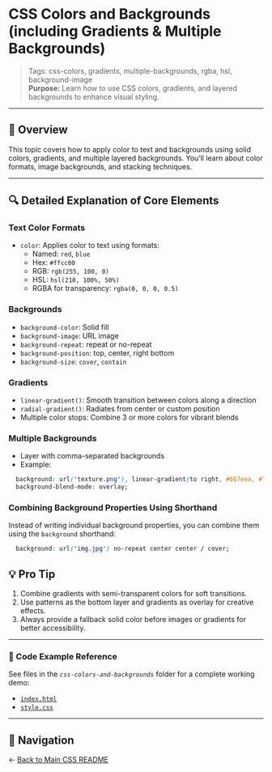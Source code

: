 # CSS Colors and Backgrounds (including Gradients & Multiple Backgrounds)

> Tags: css-colors, gradients, multiple-backgrounds, rgba, hsl, background-image  
> **Purpose:** Learn how to use CSS colors, gradients, and layered backgrounds to enhance visual styling.

---

## 🌟 Overview

This topic covers how to apply color to text and backgrounds using solid colors, gradients, and multiple layered backgrounds. You’ll learn about color formats, image backgrounds, and stacking techniques.

---

## 🔍 Detailed Explanation of Core Elements

### Text Color Formats

- `color`: Applies color to text using formats:
  - Named: `red`, `blue`
  - Hex: `#ffcc00`
  - RGB: `rgb(255, 100, 0)`
  - HSL: `hsl(210, 100%, 50%)`
  - RGBA for transparency: `rgba(0, 0, 0, 0.5)`

### Backgrounds

- `background-color`: Solid fill
- `background-image`: URL image
- `background-repeat`: repeat or no-repeat
- `background-position`: top, center, right bottom
- `background-size`: `cover`, `contain`

### Gradients

- `linear-gradient()`: Smooth transition between colors along a direction
- `radial-gradient()`: Radiates from center or custom position
- Multiple color stops: Combine 3 or more colors for vibrant blends

### Multiple Backgrounds

- Layer with comma-separated backgrounds
- Example:

```css
  background: url('texture.png'), linear-gradient(to right, #667eea, #764ba2);
  background-blend-mode: overlay;
```

### Combining Background Properties Using Shorthand

Instead of writing individual background properties, you can combine them using the `background` shorthand:

```css
  background: url('img.jpg') no-repeat center center / cover;
```

## 💡 Pro Tip

1. Combine gradients with semi-transparent colors for soft transitions.
2. Use patterns as the bottom layer and gradients as overlay for creative effects.
3. Always provide a fallback solid color before images or gradients for better accessibility.

---

### 🧪 Code Example Reference

See files in the _`css-colors-and-backgrounds`_ folder for a complete working demo:

- [`index.html`](index.html)  
- [`style.css`](style.css)  

---

## 🔁 Navigation

← [Back to Main CSS README](../README.md)
